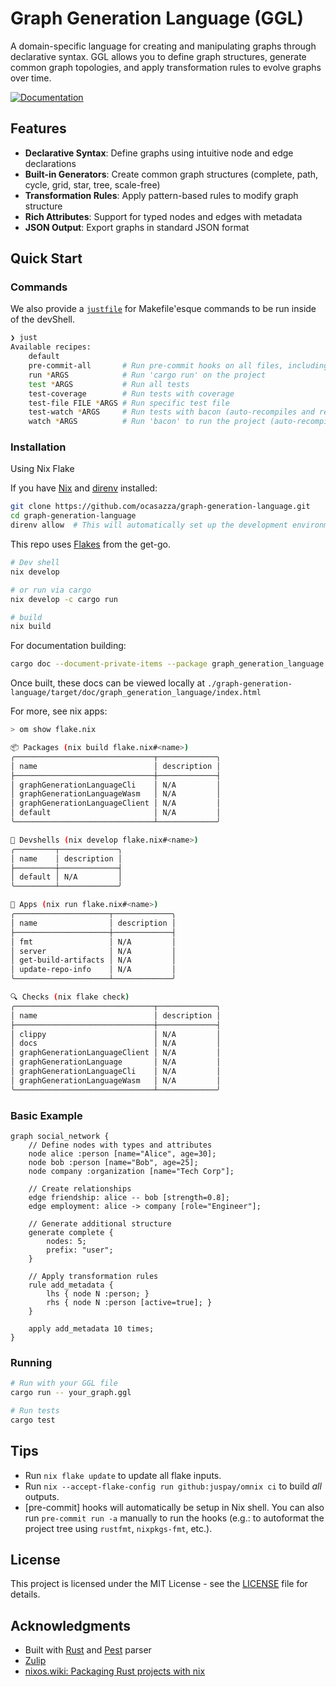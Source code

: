 # Graph Generation Language (GGL)

A domain-specific language for creating and manipulating graphs through declarative syntax. GGL allows you to define graph structures, generate common graph topologies, and apply transformation rules to evolve graphs over time.

[![Documentation](https://img.shields.io/badge/docs-latest-blue)](https://ocasazza.github.io/graph-generation-language/)

## Features

- **Declarative Syntax**: Define graphs using intuitive node and edge declarations
- **Built-in Generators**: Create common graph structures (complete, path, cycle, grid, star, tree, scale-free)
- **Transformation Rules**: Apply pattern-based rules to modify graph structure
- **Rich Attributes**: Support for typed nodes and edges with metadata
- **JSON Output**: Export graphs in standard JSON format

## Quick Start

### Commands

We also provide a [`justfile`](https://just.systems/) for Makefile'esque commands to be run inside of the devShell.

```zsh
❯ just
Available recipes:
    default
    pre-commit-all       # Run pre-commit hooks on all files, including autoformatting
    run *ARGS            # Run 'cargo run' on the project
    test *ARGS           # Run all tests
    test-coverage        # Run tests with coverage
    test-file FILE *ARGS # Run specific test file
    test-watch *ARGS     # Run tests with bacon (auto-recompiles and re-runs tests)
    watch *ARGS          # Run 'bacon' to run the project (auto-recompiles)
```

### Installation

Using Nix Flake

If you have [Nix](https://nixos.org/download.html) and [direnv](https://direnv.net/) installed:

```bash
git clone https://github.com/ocasazza/graph-generation-language.git
cd graph-generation-language
direnv allow  # This will automatically set up the development environment
```

This repo uses [Flakes](https://nixos.asia/en/flakes) from the get-go.

```bash
# Dev shell
nix develop

# or run via cargo
nix develop -c cargo run

# build
nix build
```

For documentation building:

```bash
cargo doc --document-private-items --package graph_generation_language --all-features
```

Once built, these docs can be viewed locally at `./graph-generation-language/target/doc/graph_generation_language/index.html`

For more, see nix apps:

```bash
> om show flake.nix

📦 Packages (nix build flake.nix#<name>)
╭───────────────────────────────┬─────────────╮
│ name                          │ description │
├───────────────────────────────┼─────────────┤
│ graphGenerationLanguageCli    │ N/A         │
│ graphGenerationLanguageWasm   │ N/A         │
│ graphGenerationLanguageClient │ N/A         │
│ default                       │ N/A         │
╰───────────────────────────────┴─────────────╯

🐚 Devshells (nix develop flake.nix#<name>)
╭─────────┬─────────────╮
│ name    │ description │
├─────────┼─────────────┤
│ default │ N/A         │
╰─────────┴─────────────╯

🚀 Apps (nix run flake.nix#<name>)
╭─────────────────────┬─────────────╮
│ name                │ description │
├─────────────────────┼─────────────┤
│ fmt                 │ N/A         │
│ server              │ N/A         │
│ get-build-artifacts │ N/A         │
│ update-repo-info    │ N/A         │
╰─────────────────────┴─────────────╯

🔍 Checks (nix flake check)
╭───────────────────────────────┬─────────────╮
│ name                          │ description │
├───────────────────────────────┼─────────────┤
│ clippy                        │ N/A         │
│ docs                          │ N/A         │
│ graphGenerationLanguageClient │ N/A         │
│ graphGenerationLanguage       │ N/A         │
│ graphGenerationLanguageCli    │ N/A         │
│ graphGenerationLanguageWasm   │ N/A         │
╰───────────────────────────────┴─────────────╯
```

### Basic Example

```ggl
graph social_network {
    // Define nodes with types and attributes
    node alice :person [name="Alice", age=30];
    node bob :person [name="Bob", age=25];
    node company :organization [name="Tech Corp"];

    // Create relationships
    edge friendship: alice -- bob [strength=0.8];
    edge employment: alice -> company [role="Engineer"];

    // Generate additional structure
    generate complete {
        nodes: 5;
        prefix: "user";
    }

    // Apply transformation rules
    rule add_metadata {
        lhs { node N :person; }
        rhs { node N :person [active=true]; }
    }

    apply add_metadata 10 times;
}
```

### Running

```bash
# Run with your GGL file
cargo run -- your_graph.ggl

# Run tests
cargo test

```

## Tips

- Run `nix flake update` to update all flake inputs.
- Run `nix --accept-flake-config run github:juspay/omnix ci` to build _all_ outputs.
- [pre-commit] hooks will automatically be setup in Nix shell. You can also run `pre-commit run -a` manually to run the hooks (e.g.: to autoformat the project tree using `rustfmt`, `nixpkgs-fmt`, etc.).

## License

This project is licensed under the MIT License - see the [LICENSE](LICENSE) file for details.

## Acknowledgments

- Built with [Rust](https://www.rust-lang.org/) and [Pest](https://pest.rs/) parser
- [Zulip](https://nixos.zulipchat.com/#narrow/stream/413950-nix)
- [nixos.wiki: Packaging Rust projects with nix](https://nixos.wiki/wiki/Rust#Packaging_Rust_projects_with_nix)
